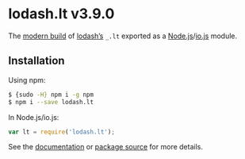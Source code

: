 # lodash.lt v3.9.0

The [modern build](https://github.com/lodash/lodash/wiki/Build-Differences) of [lodash’s](https://lodash.com/) `_.lt` exported as a [Node.js](http://nodejs.org/)/[io.js](https://iojs.org/) module.

## Installation

Using npm:

```bash
$ {sudo -H} npm i -g npm
$ npm i --save lodash.lt
```

In Node.js/io.js:

```js
var lt = require('lodash.lt');
```

See the [documentation](https://lodash.com/docs#lt) or [package source](https://github.com/lodash/lodash/blob/3.9.0-npm-packages/lodash.lt) for more details.
